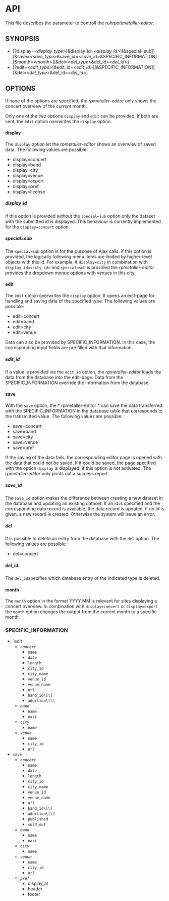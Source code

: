 # API
This file describes the parameter to controll the *ruhrpottmetaller-editor*.
## SYNOPSIS
* \[\?display=*\<display_type\>*\[&display_id=*\<display_id\>*\]\[&special=sub\]\]
  \[&save=*\<save_type\>*&save_id=*\<save_id\>*&SPECIFIC_INFORMATION\]\[\&month=*\<month\>*\]\[\&del=*\<del_type\>*&del_id=*\<del_id\>*\]
* \[?edit=*<edit_type>*\[&edit_id=*<edit_id>*]\[&SPECIFIC_INFORMATION\]\]\[\&del=*\<del_type\>*&del_id=*\<del_id\>*\]
## OPTIONS
If none of the options are specified, the *rpmetaller-editor* only shows the concert overview of the current month.

Only one of the two options `display` and `edit` can be provided. If both are sent, the `èdit` option overwrites the `display` option.
#### display
The `display` option let the *rpmetaller-editor* shows an overwiev of saved data. The following values are possible:
* display=concert
* display=band
* display=city
* display=venue
* display=export
* display=pref
* display=license
##### display_id
If this option is provided *without* the `special=sub` option only the dataset with the submitted id is displayed. This behaviour is currently implemented for the `display=concert` option. 
##### special=sub
The `special=sub` option is for the purpose of Ajax calls. If this option is provided, the logically following menu items are limited by higher-level objects with this id. For example, if `display=city` in combination with `display_id=<city_id>` and `special=sub` is provided the *rpmetaller-editor* provides the dropdown menue options with venues in this city.
#### edit
The `èdit` option overwrites the `display` option. It opens an edit-page for handling and saving data of the specified type. The following values are possible:
* edit=concert
* edit=band
* edit=city
* edit=venue

Data can also be provided by SPECIFIC_INFORMATION. In this case, the corresponding input fields are pre filled with that information.
##### edit_id
If a value is provided via the `edit_id` option, the *rpmetaller-editor* loads the data from the database into the edit-page. Data from the SPECIFIC_INFORMATION override the information from the database.
#### save
With the `save` option, the * rpmetaller-editor * can save the data transferred with the SPECIFIC_INFORMATION in the database table that corresponds to the transmitted value. The following values are possible:
* save=concert
* save=band
* save=city
* save=venue
* save=pref

If the saving of the data fails, the corresponding editor page is opened with the data that could not be saved. If it could be saved, the page specified with the option `display` is displayed. If this option is not activated. The *rpmetaller-editor* only prints out a success report.
##### save_id
The `save_id` option makes the difference between creating a new dataset in the database and updating an existing dataset. If an id is specified and the corresponding data record is available, the data record is updated. If no id is given, a new record is created. Otherwise the system will issue an error.
##### del
It is possible to delete an entry from the database with the `del` option. The following values are possible:
* del=concert
##### del_id
The `del_id`specifies which database entry of the indicated type is deleted.
#### month
The `month` option in the format YYYY.MM is relevant for sites displaying a concert overview. In combination with `display=concert` or `display=export` the `month` option changes the output from the current month to a specific month.
### SPECIFIC_INFORMATION
* `edit
  * *`concert`*
    * `name`
    * `date`
    * `length`
    * `city_id`
    * `city_name`
    * `venue_id`
    * `venue_name`
    * `url`
    * `band_id\[\]`
    * `addition\[\]`
  * *`band`*
    * `name`
    * `nazi`
  * *`city`*
    * `name`
  * *`venue`*
    * `name`
    * `city_id`
    * `url`
* `save`
  * *`concert`*
    * `name`
    * `date`
    * `length`
    * `city_id`
    * `city_name`
    * `venue_id`
    * `venue_name`
    * `url`
    * `band_id\[\]`
    * `addition\[\]`
    * `published`
    * `sold_out`
  * *`band`*
    * `name`
    * `nazi`
  * *`city`*
    * `name`
  * *`venue`*
    * `name`
    * `city_id`
    * `url`
  * *`pref`*
    * display_at
    * header
    * footer
